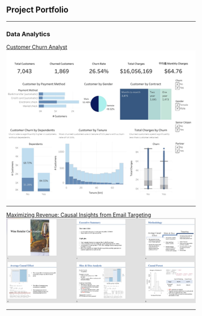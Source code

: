 ## Project Portfolio

---

### Data Analytics
[Customer Churn Analyst](pdf/Customer.html)
<img src="images/Customer.jpeg"/>

---
[Maximizing Revenue: Causal Insights from Email Targeting](pdf/Retailer.html)
<img src="images/Retailer.jpeg"/>

---



